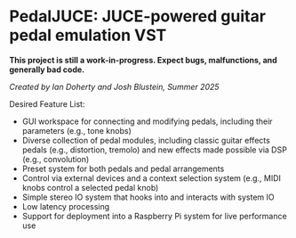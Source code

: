 # PedalJUCE: JUCE-powered guitar pedal emulation VST

**This project is still a work-in-progress. Expect bugs, malfunctions, and generally bad code.**

*Created by Ian Doherty and Josh Blustein, Summer 2025*

Desired Feature List:
* GUI workspace for connecting and modifying pedals, including their parameters (e.g., tone knobs)
* Diverse collection of pedal modules, including classic guitar effects pedals (e.g., distortion, tremolo) and new effects made possible via DSP (e.g., convolution)
* Preset system for both pedals and pedal arrangements
* Control via external devices and a context selection system (e.g., MIDI knobs control a selected pedal knob)
* Simple stereo IO system that hooks into and interacts with system IO
* Low latency processing
* Support for deployment into a Raspberry Pi system for live performance use
